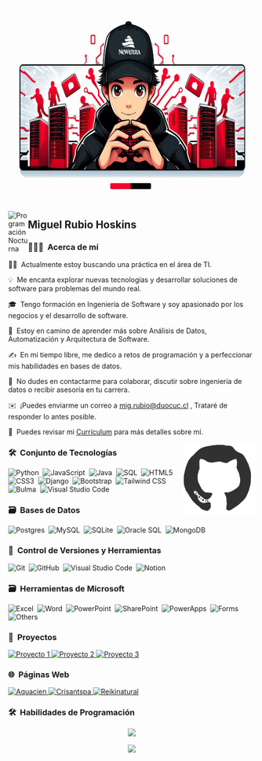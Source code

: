 
<img src="https://github.com/miguelrubiohs/miguelrubiohs/blob/main/not/Banner-01.jpeg" alt="Miguel Ángel Banner" width="120%" height="400px">


<img alt="Programación Nocturna" src="./assets/Hand%20Wave.gif" width='40' align="left"/><h2 align="left">Miguel Rubio Hoskins</h2>

### 👨🏻‍💻 &nbsp;Acerca de mí

👨‍💻 &nbsp;Actualmente estoy buscando una práctica en el área de TI.

💡 &nbsp;Me encanta explorar nuevas tecnologías y desarrollar soluciones de software para problemas del mundo real.

🎓 &nbsp;Tengo formación en Ingeniería de Software y soy apasionado por los negocios y el desarrollo de software.

🌱 &nbsp;Estoy en camino de aprender más sobre Análisis de Datos, Automatización y Arquitectura de Software.

✍️ &nbsp;En mi tiempo libre, me dedico a retos de programación y a perfeccionar mis habilidades en bases de datos.

💬 &nbsp;No dudes en contactarme para colaborar, discutir sobre ingeniería de datos o recibir asesoría en tu carrera.

✉️ &nbsp;¡Puedes enviarme un correo a mig.rubio@duocuc.cl , Trataré de responder lo antes posible.

📄 &nbsp;Puedes revisar mi [Currículum](https://github.com/miguelrubiohs/miguelrubiohs/blob/main/not/Miguel_Rubiohs_cv.pdf) para más detalles sobre mí.

<img alt="Programación Nocturna" src="https://github.com/miguelrubiohs/miguelrubiohs/blob/main/not/giphy_git.webp" align="right" width="150" />


### 🛠 &nbsp;Conjunto de Tecnologías

![Python](https://img.shields.io/badge/python-3670A0?style=for-the-badge&logo=python&logoColor=ffdd54)&nbsp;
![JavaScript](https://img.shields.io/badge/javascript-%23323330.svg?style=for-the-badge&logo=javascript&logoColor=%23F7DF1E)&nbsp;
![Java](https://img.shields.io/badge/java-%23ED8B00.svg?style=for-the-badge&logo=java&logoColor=white)&nbsp;
![SQL](https://img.shields.io/badge/sql-%2300599C.svg?style=for-the-badge&logo=sql&logoColor=white)&nbsp;
![HTML5](https://img.shields.io/badge/html5-%23E34F26.svg?style=for-the-badge&logo=html5&logoColor=white)&nbsp;
![CSS3](https://img.shields.io/badge/css3-%231572B6.svg?style=for-the-badge&logo=css3&logoColor=white)&nbsp;
![Django](https://img.shields.io/badge/django-%23092E20.svg?style=for-the-badge&logo=django&logoColor=white)&nbsp;
![Bootstrap](https://img.shields.io/badge/bootstrap-%23563D7C.svg?style=for-the-badge&logo=bootstrap&logoColor=white)&nbsp;
![Tailwind CSS](https://img.shields.io/badge/tailwindcss-06B6D4?style=for-the-badge&logo=tailwind-css&logoColor=white)&nbsp;
![Bulma](https://img.shields.io/badge/bulma-00D1B2?style=for-the-badge&logo=bulma&logoColor=white)&nbsp;
![Visual Studio Code](https://img.shields.io/badge/Visual%20Studio%20Code-0078d7.svg?style=for-the-badge&logo=visual-studio-code&logoColor=white)&nbsp;

### 🗃 &nbsp;Bases de Datos

![Postgres](https://img.shields.io/badge/postgres-%23316192.svg?style=for-the-badge&logo=postgresql&logoColor=white)&nbsp;
![MySQL](https://img.shields.io/badge/mysql-%2300f.svg?style=for-the-badge&logo=mysql&logoColor=white)&nbsp;
![SQLite](https://img.shields.io/badge/sqlite-%2307405e.svg?style=for-the-badge&logo=sqlite&logoColor=white)&nbsp;
![Oracle SQL](https://img.shields.io/badge/oracle%20sql-F80000?style=for-the-badge&logo=oracle&logoColor=white)&nbsp;
![MongoDB](https://img.shields.io/badge/mongodb-47A248?style=for-the-badge&logo=mongodb&logoColor=white)&nbsp;


### 🧰 &nbsp;Control de Versiones y Herramientas

![Git](https://img.shields.io/badge/git-%23F05033.svg?style=for-the-badge&logo=git&logoColor=white)&nbsp;
![GitHub](https://img.shields.io/badge/github-%23121011.svg?style=for-the-badge&logo=github&logoColor=white)&nbsp;
![Visual Studio Code](https://img.shields.io/badge/Visual%20Studio%20Code-0078d7.svg?style=for-the-badge&logo=visual-studio-code&logoColor=white)&nbsp;
![Notion](https://img.shields.io/badge/Notion-%23000000.svg?style=for-the-badge&logo=notion&logoColor=white)&nbsp;

### 🗃 &nbsp;Herramientas de Microsoft

![Excel](https://img.shields.io/badge/microsoft%20excel-217346?style=for-the-badge&logo=microsoft-excel&logoColor=white)&nbsp;
![Word](https://img.shields.io/badge/microsoft%20word-2B579A?style=for-the-badge&logo=microsoft-word&logoColor=white)&nbsp;
![PowerPoint](https://img.shields.io/badge/microsoft%20powerpoint-B7472A?style=for-the-badge&logo=microsoft-powerpoint&logoColor=white)&nbsp;
![SharePoint](https://img.shields.io/badge/sharepoint-0078D7?style=for-the-badge&logo=microsoft-sharepoint&logoColor=white)&nbsp;
![PowerApps](https://img.shields.io/badge/microsoft%20powerapps-7D1D99?style=for-the-badge&logo=microsoft-powerapps&logoColor=white)&nbsp;
![Forms](https://img.shields.io/badge/microsoft%20forms-4B89D1?style=for-the-badge&logo=microsoft-forms&logoColor=white)&nbsp;
![Others](https://img.shields.io/badge/others-000000?style=for-the-badge&logoColor=white)&nbsp;

### 🚀 &nbsp;Proyectos


<p align="">
  <a href="https://github.com/miguelrubiohs/tu-proyecto-1">
    <img src="https://img.shields.io/badge/Proyecto%201-0073e6?style=for-the-badge&logo=github&logoColor=white" alt="Proyecto 1"/>
  </a>
  <a href="https://github.com/miguelrubiohs/tu-proyecto-2">
    <img src="https://img.shields.io/badge/Proyecto%202-0073e6?style=for-the-badge&logo=github&logoColor=white" alt="Proyecto 2"/>
  </a>
  <a href="https://github.com/miguelrubiohs/tu-proyecto-3">
    <img src="https://img.shields.io/badge/Proyecto%203-0073e6?style=for-the-badge&logo=github&logoColor=white" alt="Proyecto 3"/>
  </a>
</p>

### 🌐 &nbsp;Páginas Web


<p align="">
  <a href="https://aquacien.cl/" target="_blank">
    <img src="https://img.shields.io/badge/Aquacien-0073e6?style=for-the-badge&logo=google-chrome&logoColor=white" alt="Aquacien"/>
  </a>
  <a href="https://crisantspa.cl/" target="_blank">
    <img src="https://img.shields.io/badge/Crisantspa-0073e6?style=for-the-badge&logo=google-chrome&logoColor=white" alt="Crisantspa"/>
  </a>
  <a href="https://reikinatural.cl/" target="_blank">
    <img src="https://img.shields.io/badge/Reikinatural-0073e6?style=for-the-badge&logo=google-chrome&logoColor=white" alt="Reikinatural"/>
  </a>
</p>



### 🛠 &nbsp;Habilidades de Programación


<p align="center">
  <a href="https://github.com/miguelrubiohs">
    <img height="180em" src="https://github-readme-stats-eight-theta.vercel.app/api?username=miguelrubiohs&show_icons=true&theme=algolia&include_all_commits=true&count_private=true"/>
  </a>

</p>
<p align="center">
  <img height="180em" src="https://github-readme-streak-stats.herokuapp.com/?user=miguelrubiohs&theme=dark&hide_border=true"/>
</p>


